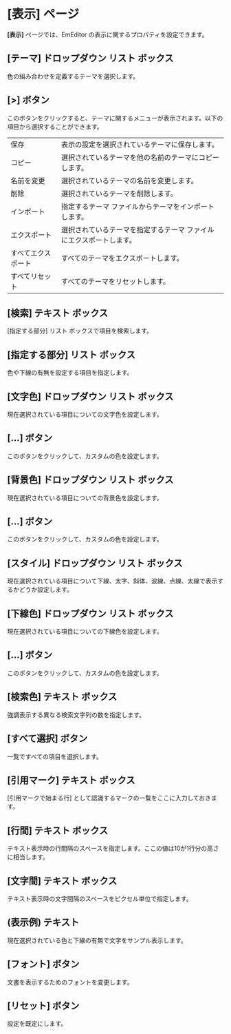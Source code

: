# \[表示\] ページ

**\[表示\]** ページでは、EmEditor の表示に関するプロパティを設定できます。

## \[テーマ\] ドロップダウン リスト ボックス

色の組み合わせを定義するテーマを選択します。

## \[>\] ボタン

このボタンをクリックすると、テーマに関するメニューが表示されます。以下の項目から選択することができます。

|     |     |
| --- | --- |
| 保存 | 表示の設定を選択されているテーマに保存します。 |
| コピー | 選択されているテーマを他の名前のテーマにコピーします。 |
| 名前を変更 | 選択されているテーマの名前を変更します。 |
| 削除 | 選択されているテーマを削除します。 |
| インポート | 指定するテーマ ファイルからテーマをインポートします。 |
| エクスポート | 選択されているテーマを指定するテーマ ファイルにエクスポートします。 |
| すべてエクスポート | すべてのテーマをエクスポートします。 |
| すべてリセット | すべてのテーマをリセットします。 |

## \[検索\] テキスト ボックス

\[指定する部分\] リスト ボックスで項目を検索します。

## \[指定する部分\] リスト ボックス

色や下線の有無を設定する項目を指定します。

## \[文字色\] ドロップダウン リスト ボックス

現在選択されている項目についての文字色を設定します。

## \[...\] ボタン

このボタンをクリックして、カスタムの色を設定します。

## \[背景色\] ドロップダウン リスト ボックス

現在選択されている項目についての背景色を設定します。

## \[...\] ボタン

このボタンをクリックして、カスタムの色を設定します。

## \[スタイル\] ドロップダウン リスト ボックス

現在選択されている項目について下線、太字、斜体、波線、点線、太線で表示するかどうか設定します。

## \[下線色\] ドロップダウン リスト ボックス

現在選択されている項目についての下線色を設定します。

## \[...\] ボタン

このボタンをクリックして、カスタムの色を設定します。

## \[検索色\] テキスト ボックス

強調表示する異なる検索文字列の数を指定します。

## \[すべて選択\] ボタン

一覧ですべての項目を選択します。

## \[引用マーク\] テキスト ボックス

\[引用マークで始まる行\] として認識するマークの一覧をここに入力しておきます。

## \[行間\] テキスト ボックス

テキスト表示時の行間隔のスペースを指定します。ここの値は10が1行分の高さに相当します。

## \[文字間\] テキスト ボックス

テキスト表示時の文字間隔のスペースをピクセル単位で指定します。

## (表示例) テキスト

現在選択されている色と下線の有無で文字をサンプル表示します。

## \[フォント\] ボタン

文書を表示するためのフォントを変更します。

## \[リセット\] ボタン

設定を既定にします。

